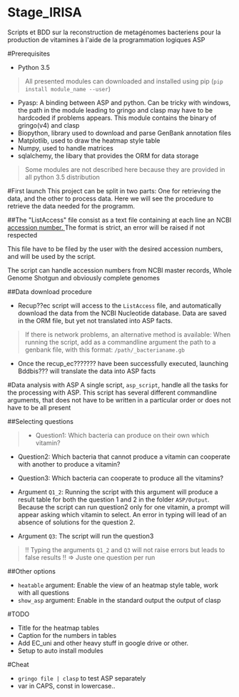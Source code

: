 # Stage_IRISA
Scripts et BDD sur la reconstruction de metagénomes bacteriens pour la production de vitamines
à l'aide de la programmation logiques ASP



#Prerequisites
- Python 3.5

> All presented modules can downloaded and installed using pip
    (`pip install module_name --user`)

- Pyasp: A binding between ASP and python. Can be tricky with windows, the path in the module
 leading to gringo and clasp may have to be hardcoded if problems appears.
 This module contains the binary of gringo(v4) and clasp
- Biopython, library used to download and parse GenBank annotation files
- Matplotlib, used to draw the heatmap style table
- Numpy, used to handle matrices
- sqlalchemy, the libary that provides the ORM for data storage
    
> Some modules are not described here because they are provided in all python 3.5 distribution

#First launch
This project can be split in two parts:
One for retrieving the data, and the other to process data.
Here we will see the procedure to retrieve the data needed for the programm.



##The "ListAccess" file 
consist as a text file containing at each line an NCBI [ accession number. ](http://www.ncbi.nlm.nih.gov/Sequin/acc.html)
The format is strict, an error will be raised if not respected

This file have to be filed by the user with the desired accession numbers, and will be used
by the script.

The script can handle accession numbers from NCBI master records, Whole Genome Shotgun and 
obviously complete genomes


##Data download procedure
- Recup??ec script will access to the `ListAccess` file, and automatically download the data from
the NCBI Nucleotide database. Data are saved in the ORM file, but yet not translated into
ASP facts.

> If there is network problems, an alternative method is available: When running the script, add 
as a commandline argument the path to a genbank file, with this format: `/path/_bacterianame.gb`

- Once the recup_ec??????? have been successfully executed, launching Bddbis??? will translate
the data into ASP facts

#Data analysis with ASP
A single script, `asp_script`, handle all the tasks for the processing with ASP.
This script has several different commandline arguments, that does not have to be written in
a particular order or does not have to be all present

##Selecting questions
> - Question1: Which bacteria can produce on their own which vitamin?
- Question2: Which bacteria that cannot produce a vitamin can cooperate with another to produce
a vitamin?
- Question3: Which bacteria can cooperate to produce all the vitamins?

- Argument `Q1_2`: Running the script with this argument will produce a result table for
both the question 1 and 2 in the folder `ASP/Output`. Because the script can run question2 only
for one vitamin, a prompt will appear asking which vitamin to select. An error in typing will
lead of an absence of solutions for the question 2.

- Argument `Q3`: The script will run the question3


> !! Typing the arguments `Q1_2` and `Q3` will not raise errors but leads to false results !!
 => Juste one question per run


##Other options
- `heatable` argument: Enable the view of an heatmap style table, work with all questions
- `show_asp` argument: Enable in the standard output the output of clasp

#TODO
- Title for the heatmap tables
- Caption for the numbers in tables
- Add EC_uni and other heavy stuff in google drive or other. 
- Setup to auto install modules

#Cheat
- `gringo file | clasp` to test ASP separately
- var in CAPS, const in lowercase..